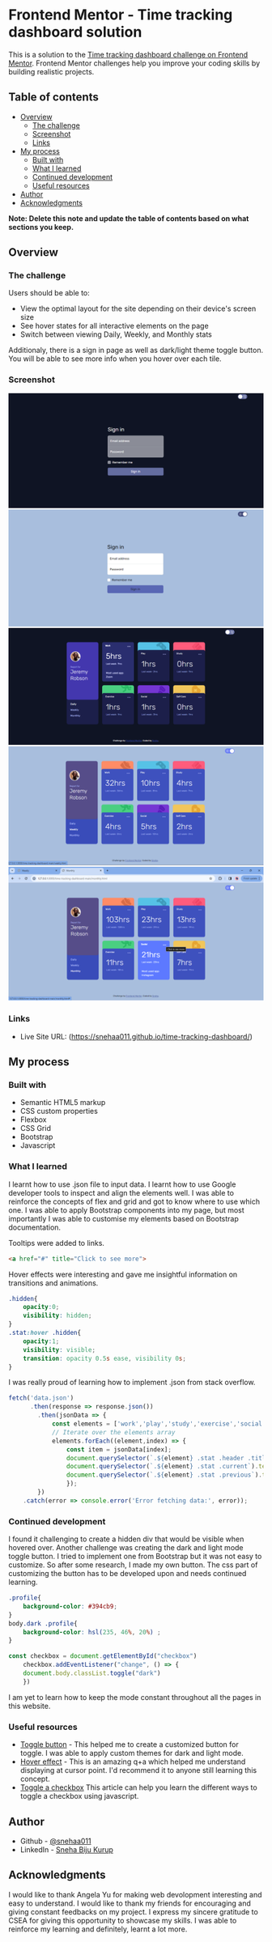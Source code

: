 # Frontend Mentor - Time tracking dashboard solution

This is a solution to the [Time tracking dashboard challenge on Frontend Mentor](https://www.frontendmentor.io/challenges/time-tracking-dashboard-UIQ7167Jw). Frontend Mentor challenges help you improve your coding skills by building realistic projects. 

## Table of contents

- [Overview](#overview)
  - [The challenge](#the-challenge)
  - [Screenshot](#screenshot)
  - [Links](#links)
- [My process](#my-process)
  - [Built with](#built-with)
  - [What I learned](#what-i-learned)
  - [Continued development](#continued-development)
  - [Useful resources](#useful-resources)
- [Author](#author)
- [Acknowledgments](#acknowledgments)

**Note: Delete this note and update the table of contents based on what sections you keep.**

## Overview

### The challenge

Users should be able to:

- View the optimal layout for the site depending on their device's screen size
- See hover states for all interactive elements on the page
- Switch between viewing Daily, Weekly, and Monthly stats

Additionaly, there is a sign in page as well as dark/light theme toggle button. You will be able to see more info when you hover over each tile.

### Screenshot

![Sign-in page- Dark mode](./images/screenshot1.png)
![Sign-in page -Light mode](./images/screenshot2.png)
![Tile hover](./images/screenshot3.png)
![Main page-Light mode](./images/screenshot4.png)
![Main page-Dark mode](./images/screenshot5.png)

### Links

- Live Site URL: (https://snehaa011.github.io/time-tracking-dashboard/)

## My process

### Built with

- Semantic HTML5 markup
- CSS custom properties
- Flexbox
- CSS Grid
- Bootstrap
- Javascript

### What I learned

I learnt how to use .json file to input data. I learnt how to use Google developer tools to inspect and align the elements well. I was able to reinforce the concepts of flex and grid and got to know where to use which one. I was able to apply Bootstrap components into my page, but most importantly I was able to customise my elements based on Bootstrap documentation.


Tooltips were added to links.
```html
<a href="#" title="Click to see more">
```

Hover effects were interesting and gave me insightful information on transitions and animations.
```css
.hidden{
    opacity:0;
    visibility: hidden;
}
.stat:hover .hidden{
    opacity:1;
    visibility: visible;
    transition: opacity 0.5s ease, visibility 0s;
}
```
I was really proud of learning how to implement .json from stack overflow.
```js
fetch('data.json')
      .then(response => response.json())
        .then(jsonData => {
            const elements = ['work','play','study','exercise','social','self-care'];
            // Iterate over the elements array
            elements.forEach((element,index) => {
                const item = jsonData[index];
                document.querySelector(`.${element} .stat .header .title`).textContent = item.title;
                document.querySelector(`.${element} .stat .current`).textContent = `${item.timeframes.weekly.current}hrs`;
                document.querySelector(`.${element} .stat .previous`).textContent = `Last week- ${item.timeframes.weekly.previous}hrs`;
                });
        })
    .catch(error => console.error('Error fetching data:', error));  
```

### Continued development

I found it challenging to create a hidden div that would be visible when hovered over. Another challenge was creating the dark and light mode toggle button. I tried to implement one from Bootstrap but it was not easy to customize. So after some research, I made my own button. The css part of customizing the button has to be developed upon and needs continued learning.

```css
.profile{
    background-color: #394cb9;
}
body.dark .profile{
    background-color: hsl(235, 46%, 20%) ;
}
```
```js
const checkbox = document.getElementById("checkbox")
    checkbox.addEventListener("change", () => {
    document.body.classList.toggle("dark")
    }) 
```
I am yet to learn how to keep the mode constant throughout all the pages in this website.

### Useful resources

- [Toggle button](https://codepen.io/Umer_Farooq/pen/eYJgKGN) - This helped me to create a customized button for toggle. I was able to apply custom themes for dark and light mode.
- [Hover effect](https://stackoverflow.com/questions/64515232/display-an-image-at-cursor-position-when-hovering-over-a-link) - This is an amazing q+a which helped me understand displaying at cursor point. I'd recommend it to anyone still learning this concept.
- [Toggle a checkbox](https://www.designcise.com/web/tutorial/how-to-toggle-a-checkbox-using-javascript) This article can help you learn the different ways to toggle a checkbox using javascript.

## Author

- Github - [@snehaa011](https://github.com/snehaa011)
- LinkedIn - [Sneha Biju Kurup](https://www.linkedin.com/in/sneha-biju-kurup-994a0b291/)

## Acknowledgments

I would like to thank Angela Yu for making web devolopment interesting and easy to understand. I would like to thank my friends for encouraging and giving constant feedbacks on my project. I express my sincere gratitude to CSEA for giving this opportunity to showcase my skills. I was able to reinforce my learning and definitely, learnt a lot more.

